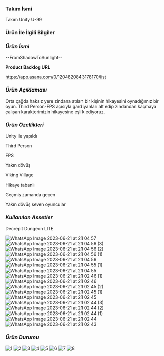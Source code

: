 ### **Takım İsmi**

Takım Unity U-99

### **Ürün İle İlgili Bilgiler**

### _**Ürün İsmi**_

--FromShadowToSunlight--

**Product Backlog URL**

https://app.asana.com/0/1204820843178170/list

### _**Ürün Açıklaması**_

Orta çağda haksız yere zindana atılan bir kişinin hikayesini oynadığımız bir oyun. Third Person-FPS açısıyla gardiyanları alt edip zindandan kaçmaya çalışan karakterimizin hikayesine eşlik ediyoruz.

### _Ürün Özellikleri_ 

Unity ile yapıldı

Third Person

FPS

Yakın dövüş

Viking Village

Hikaye tabanlı 

Geçmiş zamanda geçen

Yakın dövüş seven oyuncular


### _Kullanılan Assetler_

Decrepit Dungeon LITE





![WhatsApp Image 2023-06-21 at 21 04 57](https://github.com/FromShadowToSunlight-u99/oyuntamu99/assets/135546223/c5a9dbe5-19e5-44f0-94f8-8c77c669a675)
![WhatsApp Image 2023-06-21 at 21 04 56 (3)](https://github.com/FromShadowToSunlight-u99/oyuntamu99/assets/135546223/264e784e-73f9-4373-8b39-fd9557f1c4e1)
![WhatsApp Image 2023-06-21 at 21 04 56 (2)](https://github.com/FromShadowToSunlight-u99/oyuntamu99/assets/135546223/3deea3c5-07a3-433d-bce9-4cf1b542657e)
![WhatsApp Image 2023-06-21 at 21 04 56 (1)](https://github.com/FromShadowToSunlight-u99/oyuntamu99/assets/135546223/c593eb8a-68a0-41b0-a8e7-5445fa88c8bd)
![WhatsApp Image 2023-06-21 at 21 04 56](https://github.com/FromShadowToSunlight-u99/oyuntamu99/assets/135546223/8cc1dfcd-815f-4998-8693-bfe69cc35cab)
![WhatsApp Image 2023-06-21 at 21 04 55 (1)](https://github.com/FromShadowToSunlight-u99/oyuntamu99/assets/135546223/80618728-720a-4565-aae0-677cc324f8c4)
![WhatsApp Image 2023-06-21 at 21 04 55](https://github.com/FromShadowToSunlight-u99/oyuntamu99/assets/135546223/0102f0ce-79e0-4d0e-98fb-0c896d4c3f19)
![WhatsApp Image 2023-06-21 at 21 02 46 (1)](https://github.com/FromShadowToSunlight-u99/oyuntamu99/assets/135546223/3953b86a-dd55-4558-adb8-cf0b3b29f9a9)
![WhatsApp Image 2023-06-21 at 21 02 46](https://github.com/FromShadowToSunlight-u99/oyuntamu99/assets/135546223/db1b1e60-4060-408d-836b-664cc1539236)
![WhatsApp Image 2023-06-21 at 21 02 45 (2)](https://github.com/FromShadowToSunlight-u99/oyuntamu99/assets/135546223/188cbef4-31cb-4681-b0e8-878005ed54c8)
![WhatsApp Image 2023-06-21 at 21 02 45 (1)](https://github.com/FromShadowToSunlight-u99/oyuntamu99/assets/135546223/501912ce-e884-454d-9fca-d59d3346d998)
![WhatsApp Image 2023-06-21 at 21 02 45](https://github.com/FromShadowToSunlight-u99/oyuntamu99/assets/135546223/bacc1ca5-3540-47c7-b792-b8f50202a7a5)
![WhatsApp Image 2023-06-21 at 21 02 44 (3)](https://github.com/FromShadowToSunlight-u99/oyuntamu99/assets/135546223/a500c80b-d0fd-4f18-9837-a5fdb38e4ac5)
![WhatsApp Image 2023-06-21 at 21 02 44 (2)](https://github.com/FromShadowToSunlight-u99/oyuntamu99/assets/135546223/737060fe-97c2-452a-89c4-234f9ce1d7f2)
![WhatsApp Image 2023-06-21 at 21 02 44 (1)](https://github.com/FromShadowToSunlight-u99/oyuntamu99/assets/135546223/7428e880-7a0e-4ecf-be4f-751c0ad0da4d)
![WhatsApp Image 2023-06-21 at 21 02 44](https://github.com/FromShadowToSunlight-u99/oyuntamu99/assets/135546223/270cb16e-0826-4408-8175-8abbb1b251b0)
![WhatsApp Image 2023-06-21 at 21 02 43](https://github.com/FromShadowToSunlight-u99/oyuntamu99/assets/135546223/f51fa9fb-ddc1-48bf-bc10-e8e34ce1fb91)















### _Ürün Durumu_

![1](https://github.com/FromShadowToSunlight-u99/oyuntamu99/assets/135546223/9367e70f-ef4a-4261-bac3-7dc0b8e80235)
![2](https://github.com/FromShadowToSunlight-u99/oyuntamu99/assets/135546223/02145cf6-1d87-41fd-816a-45cc7f7f6746)
![3](https://github.com/FromShadowToSunlight-u99/oyuntamu99/assets/135546223/5bdebd87-33ac-4593-92c4-94470d601cf1)
![4](https://github.com/FromShadowToSunlight-u99/oyuntamu99/assets/135546223/99f6a863-6c17-4c91-992d-80ce0cdf261e)
![5](https://github.com/FromShadowToSunlight-u99/oyuntamu99/assets/135546223/d8ed3fd4-6712-4bb0-8665-cc8f214a8f1d)
![6](https://github.com/FromShadowToSunlight-u99/oyuntamu99/assets/135546223/39687ffe-9800-4c5c-8e17-f61d74e500b6)
![7](https://github.com/FromShadowToSunlight-u99/oyuntamu99/assets/135546223/ac0e225a-49f0-424b-adc4-346de636fa15)
![8](https://github.com/FromShadowToSunlight-u99/oyuntamu99/assets/135546223/51333837-5170-4018-81e0-0478c243dbbd)

